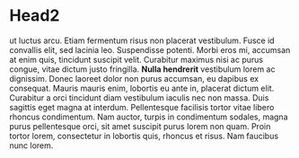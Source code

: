 # Head2

ut luctus arcu. Etiam fermentum risus non placerat vestibulum. Fusce
id convallis elit, sed lacinia leo. Suspendisse potenti. Morbi eros mi, accumsan
at enim quis, tincidunt suscipit velit. Curabitur maximus nisi ac purus congue,
vitae dictum justo fringilla. **Nulla hendrerit** vestibulum lorem ac dignissim.
Donec laoreet dolor non purus accumsan, eu dapibus ex consequat. Mauris mauris
enim, lobortis eu ante in, placerat dictum elit. Curabitur a orci tincidunt diam
vestibulum iaculis nec non massa. Duis sagittis eget magna at interdum.
Pellentesque facilisis tortor vitae libero rhoncus condimentum. Nam auctor,
turpis in condimentum sodales, magna purus pellentesque orci, sit amet suscipit
purus lorem non quam. Proin tortor lorem, consectetur in lobortis quis, rhoncus
et risus. Nam faucibus nunc lorem.
